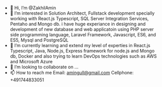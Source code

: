 - 👋 Hi, I’m @ZakhilAmin
- 👀 I’m interested in Solution Architect, Fullstack development specially working with React.js Typescript, SQL Server Integration Services, Pentaho and Mongo db. i have huge experiance in designing and development of new database and web applicatoin using PHP server side programming language, Laravel Framework, Javascript, ES6, and ES5, Mysql and PostgreSQL
- 🌱 I’m currently learning and extend my level of experties in React.js Typescript, Java, Node.js, Express framework for node.js and Mongo db, Docker and also trying to learn DevOps technologies such as AWS and Microsoft Azure 
- 💞️ I’m looking to collaborate on ...
- 📫 How to reach me Email: amingull@gmail.com   Cellphone: +491744833051

<!---
ZakhilAmin/ZakhilAmin is a ✨ special ✨ repository because its `README.md` (this file) appears on your GitHub profile.
You can click the Preview link to take a look at your changes.
--->
